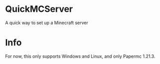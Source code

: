 # QuickMCServer
A quick way to set up a Minecraft server

# Info
For now, this only supports Windows and Linux, and only Papermc 1.21.3.